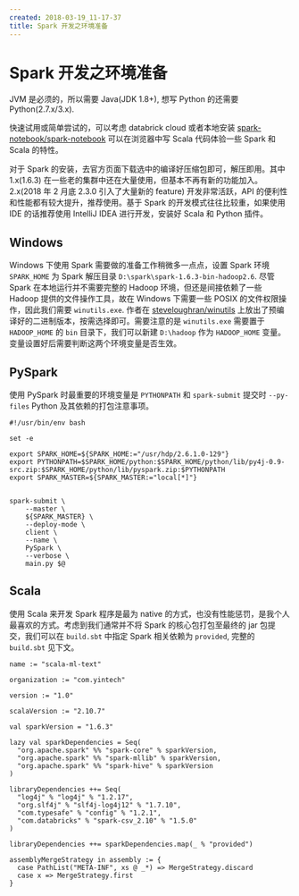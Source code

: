 ```yaml
---
created: 2018-03-19_11-17-37
title: Spark 开发之环境准备
---
```


# Spark 开发之环境准备

JVM 是必须的，所以需要 Java(JDK 1.8+), 想写 Python 的还需要 Python(2.7.x/3.x).

快速试用或简单尝试的，可以考虑 databrick cloud 或者本地安装 [spark-notebook/spark-notebook](https://github.com/spark-notebook/spark-notebook) 可以在浏览器中写 Scala 代码体验一些 Spark 和 Scala 的特性。

对于 Spark 的安装，去官方页面下载选中的编译好压缩包即可，解压即用。其中 1.x(1.6.3) 在一些老的集群中还在大量使用，但基本不再有新的功能加入。2.x(2018 年 2 月底 2.3.0 引入了大量新的 feature) 开发非常活跃，API 的便利性和性能都有较大提升，推荐使用。基于 Spark 的开发模式往往比较重，如果使用 IDE 的话推荐使用 IntelliJ IDEA 进行开发，安装好 Scala 和 Python 插件。

## Windows

Windows 下使用 Spark 需要做的准备工作稍微多一点点，设置 Spark 环境 `SPARK_HOME` 为 Spark 解压目录 `D:\spark\spark-1.6.3-bin-hadoop2.6`. 尽管 Spark 在本地运行并不需要完整的 Hadoop 环境，但还是间接依赖了一些 Hadoop 提供的文件操作工具，故在 Windows 下需要一些 POSIX 的文件权限操作，因此我们需要 `winutils.exe`. 作者在 [steveloughran/winutils](https://github.com/steveloughran/winutils) 上放出了预编译好的二进制版本，按需选择即可。需要注意的是 `winutils.exe` 需要置于 `HADOOP_HOME` 的 `bin` 目录下，我们可以新建 `D:\hadoop` 作为 `HADOOP_HOME` 变量。变量设置好后需要判断这两个环境变量是否生效。

## PySpark

使用 PySpark 时最重要的环境变量是 `PYTHONPATH` 和 `spark-submit` 提交时 `--py-files` Python 及其依赖的打包注意事项。 

```
#!/usr/bin/env bash

set -e

export SPARK_HOME=${SPARK_HOME:="/usr/hdp/2.6.1.0-129"}
export PYTHONPATH=$SPARK_HOME/python:$SPARK_HOME/python/lib/py4j-0.9-src.zip:$SPARK_HOME/python/lib/pyspark.zip:$PYTHONPATH
export SPARK_MASTER=${SPARK_MASTER:="local[*]"}


spark-submit \
    --master \
    ${SPARK_MASTER} \
    --deploy-mode \
    client \
    --name \
    PySpark \
    --verbose \
    main.py $@
```

## Scala

使用 Scala 来开发 Spark 程序是最为 native 的方式，也没有性能惩罚，是我个人最喜欢的方式。考虑到我们通常并不将 Spark 的核心包打包至最终的 jar 包提交，我们可以在 `build.sbt` 中指定 Spark 相关依赖为 `provided`, 完整的 `build.sbt` 见下文。

```
name := "scala-ml-text"

organization := "com.yintech"

version := "1.0"

scalaVersion := "2.10.7"

val sparkVersion = "1.6.3"

lazy val sparkDependencies = Seq(
  "org.apache.spark" %% "spark-core" % sparkVersion,
  "org.apache.spark" %% "spark-mllib" % sparkVersion,
  "org.apache.spark" %% "spark-hive" % sparkVersion
)

libraryDependencies ++= Seq(
  "log4j" % "log4j" % "1.2.17",
  "org.slf4j" % "slf4j-log4j12" % "1.7.10",
  "com.typesafe" % "config" % "1.2.1",
  "com.databricks" % "spark-csv_2.10" % "1.5.0"
)

libraryDependencies ++= sparkDependencies.map(_ % "provided")

assemblyMergeStrategy in assembly := {
  case PathList("META-INF", xs @ _*) => MergeStrategy.discard
  case x => MergeStrategy.first
}
```
